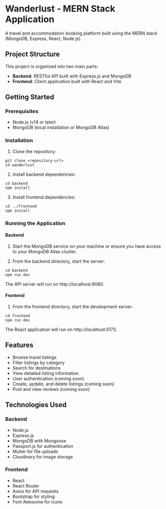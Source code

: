 # Wanderlust - MERN Stack Application

A travel and accommodation booking platform built using the MERN stack (MongoDB, Express, React, Node.js).

## Project Structure

This project is organized into two main parts:

- **Backend**: RESTful API built with Express.js and MongoDB
- **Frontend**: Client application built with React and Vite

## Getting Started

### Prerequisites

- Node.js (v14 or later)
- MongoDB (local installation or MongoDB Atlas)

### Installation

1. Clone the repository:
```
git clone <repository-url>
cd wanderlust
```

2. Install backend dependencies:
```
cd backend
npm install
```

3. Install frontend dependencies:
```
cd ../frontend
npm install
```

### Running the Application

#### Backend

1. Start the MongoDB service on your machine or ensure you have access to your MongoDB Atlas cluster.

2. From the backend directory, start the server:
```
cd backend
npm run dev
```

The API server will run on http://localhost:8080.

#### Frontend

1. From the frontend directory, start the development server:
```
cd frontend
npm run dev
```

The React application will run on http://localhost:5173.

## Features

- Browse travel listings
- Filter listings by category
- Search for destinations
- View detailed listing information
- User authentication (coming soon)
- Create, update, and delete listings (coming soon)
- Post and view reviews (coming soon)

## Technologies Used

### Backend
- Node.js
- Express.js
- MongoDB with Mongoose
- Passport.js for authentication
- Multer for file uploads
- Cloudinary for image storage

### Frontend
- React
- React Router
- Axios for API requests
- Bootstrap for styling
- Font Awesome for icons
